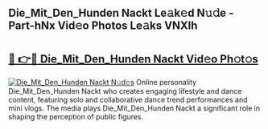 ## Die_Mit_Den_Hunden Nackt Le𝚊k𝚎d N𝚞𝚍e - Part-hNx Vid𝚎o Photos Le𝚊ks VNXlh

# <h2><a href="http://fb0pl9c.evod.top/?m=Die_Mit_Den_Hunden+Nackt">🔗 👉🔴 Die_Mit_Den_Hunden Nackt Vid𝚎o Ph𝚘t𝚘s</a></h2>

[![Die_Mit_Den_Hunden Nackt N𝚞d𝚎s](https://i.imgur.com/8V9OHl7.gif)](http://fb0pl9c.evod.top/?m=Die_Mit_Den_Hunden+Nackt)
Online personality Die_Mit_Den_Hunden Nackt who creates engaging lifestyle and dance content, featuring solo and collaborative dance trend performances and mini vlogs. The media plays Die_Mit_Den_Hunden Nackt a significant role in shaping the perception of public figures. 
